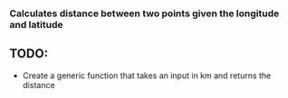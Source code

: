 ### Calculates distance between two points given the longitude and latitude

TODO: 
---
- Create a generic function that takes an input in km and returns the distance
